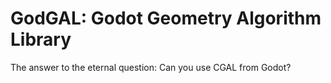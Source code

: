 # GodGAL: Godot Geometry Algorithm Library

The answer to the eternal question: Can you use CGAL from Godot?